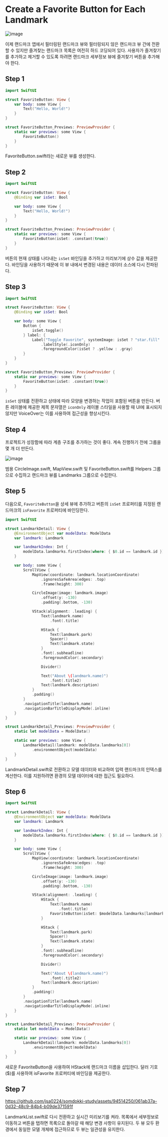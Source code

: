# ****Create a Favorite Button for Each Landmark****
![image](https://github.com/jsa0224/somdokki-study/assets/94514250/7f3a6423-acb2-4542-9dd5-e8486c2f9ea0)

이제 랜드마크 앱에서 필터링된 랜드마크 뷰와 필터링되지 않은 랜드마크 뷰 간에 전환할 수 있지만 즐겨찾는 랜드마크 목록은 여전히 하드 코딩되어 있다. 사용자가 즐겨찾기를 추가하고 제거할 수 있도록 하려면 랜드마크 세부정보 뷰에 즐겨찾기 버튼을 추가해야 한다. 

## Step 1

```swift
import SwiftUI

struct FavoriteButton: View {
    var body: some View {
        Text("Hello, World!")
    }
}

struct FavoriteButton_Previews: PreviewProvider {
    static var previews: some View {
        FavoriteButton()
    }
}
```

FavoriteButton.swift라는 새로운 뷰를 생성한다.

## Step 2

```swift
import SwiftUI

struct FavoriteButton: View {
    @Binding var isSet: Bool

    var body: some View {
        Text("Hello, World!")
    }
}

struct FavoriteButton_Previews: PreviewProvider {
    static var previews: some View {
        FavoriteButton(isSet: .constant(true))
    }
}
```

버튼의 현재 상태를 나타내는 `isSet` 바인딩을 추가하고 미리보기에 상수 값을 제공한다. 바인딩을 사용하기 때문에 이 뷰 내에서 변경된 내용은 데이터 소스에 다시 전파된다. 

## Step 3

```swift
import SwiftUI

struct FavoriteButton: View {
    @Binding var isSet: Bool

    var body: some View {
        Button {
            isSet.toggle()
        } label: {
            Label("Toggle Favorite", systemImage: isSet ? "star.fill" : "star")
                .labelStyle(.iconOnly)
                .foregroundColor(isSet ? .yellow : .gray)
        }
    }
}

struct FavoriteButton_Previews: PreviewProvider {
    static var previews: some View {
        FavoriteButton(isSet: .constant(true))
    }
}
```

`isSet` 상태를 전환하고 상태에 따라 모양을 변경하는 작업이 포함된 버튼을 만든다. 버튼 레이블에 제공한 제목 문자열은 `iconOnly` 레이블 스타일을 사용할 때 UI에 표시되지 않지만 VoiceOver는 이를 사용하여 접근성을 향상시킨다. 

## Step 4

프로젝트가 성장함에 따라 계층 구조를 추가하는 것이 좋다. 계속 진행하기 전에 그룹을 몇 개 더 만든다. 

![image](https://github.com/jsa0224/somdokki-study/assets/94514250/678333b0-57b7-46d1-b58e-9803ce172d00)

범용 CircleImage.swift, MapView.swift 및 FavoriteButton.swift를 Helpers 그룹으로 수집하고 랜드마크 뷰를 Landmarks 그룹으로 수집한다. 

## Step 5

다음으로, `FavoriteButton`을 상세 뷰에 추가하고 버튼의 `isSet` 프로퍼티를 지정된 랜드마크의 `isFavorite` 프로퍼티에 바인딩한다. 

```swift
import SwiftUI

struct LandmarkDetail: View {
    @EnvironmentObject var modelData: ModelData
    var landmark: Landmark

    var landmarkIndex: Int {
        modelData.landmarks.firstIndex(where: { $0.id == landmark.id })!
    }

    var body: some View {
        ScrollView {
            MapView(coordinate: landmark.locationCoordinate)
                .ignoresSafeArea(edges: .top)
                .frame(height: 300)

            CircleImage(image: landmark.image)
                .offset(y: -130)
                .padding(.bottom, -130)

            VStack(alignment: .leading) {
                Text(landmark.name)
                    .font(.title)

                HStack {
                    Text(landmark.park)
                    Spacer()
                    Text(landmark.state)
                }
                .font(.subheadline)
                .foregroundColor(.secondary)

                Divider()

                Text("About \(landmark.name)")
                    .font(.title2)
                Text(landmark.description)
            }
            .padding()
        }
        .navigationTitle(landmark.name)
        .navigationBarTitleDisplayMode(.inline)
    }
}

struct LandmarkDetail_Previews: PreviewProvider {
    static let modelData = ModelData()

    static var previews: some View {
        LandmarkDetail(landmark: modelData.landmarks[0])
            .environmentObject(modelData)
    }
}
```

LandmarkDetail.swift로 전환하고 모델 데이터와 비교하여 입력 랜드마크의 인덱스를 계산한다. 이를 지원하려면 환경의 모델 데이터에 대한 접근도 필요하다.

## Step 6

```swift
import SwiftUI

struct LandmarkDetail: View {
    @EnvironmentObject var modelData: ModelData
    var landmark: Landmark

    var landmarkIndex: Int {
        modelData.landmarks.firstIndex(where: { $0.id == landmark.id })!
    }

    var body: some View {
        ScrollView {
            MapView(coordinate: landmark.locationCoordinate)
                .ignoresSafeArea(edges: .top)
                .frame(height: 300)

            CircleImage(image: landmark.image)
                .offset(y: -130)
                .padding(.bottom, -130)

            VStack(alignment: .leading) {
                HStack {
                    Text(landmark.name)
                        .font(.title)
                    FavoriteButton(isSet: $modelData.landmarks[landmarkIndex].isFavorite)
                }

                HStack {
                    Text(landmark.park)
                    Spacer()
                    Text(landmark.state)
                }
                .font(.subheadline)
                .foregroundColor(.secondary)

                Divider()

                Text("About \(landmark.name)")
                    .font(.title2)
                Text(landmark.description)
            }
            .padding()
        }
        .navigationTitle(landmark.name)
        .navigationBarTitleDisplayMode(.inline)
    }
}

struct LandmarkDetail_Previews: PreviewProvider {
    static let modelData = ModelData()

    static var previews: some View {
        LandmarkDetail(landmark: modelData.landmarks[0])
            .environmentObject(modelData)
    }
}
```

새로운 FavoriteButton을 사용하여 HStack에 랜드마크 이름을 삽입한다. 달러 기호($)를 사용하여 isFavorite 프로퍼티에 바인딩을 제공한다. 

## Step 7


https://github.com/jsa0224/somdokki-study/assets/94514250/061ab37a-0d32-48c9-84b4-b09de371591f



LandmarkList.swift로 다시 전환하고 실시간 미리보기를 켜라. 목록에서 세부정보로 이동하고 버튼을 탭하면 목록으로 돌아갈 때 해당 변경 사항이 유지된다. 두 뷰 모두 환경에서 동일한 모델 개체에 접근하므로 두 뷰는 일관성을 유지한다.
